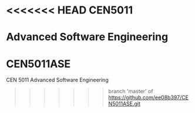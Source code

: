 <<<<<<< HEAD
CEN5011
=======

Advanced Software Engineering
=======
CEN5011ASE
==========

CEN 5011 Advanced Software Engineering
>>>>>>> branch 'master' of https://github.com/ee08b397/CEN5011ASE.git
